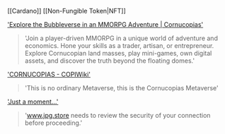 [[Cardano]] [[Non-Fungible Token|NFT]]

['Explore the Bubbleverse in an MMORPG Adventure | Cornucopias']('https://cornucopias.io')
> 'Join a player-driven MMORPG in a unique world of adventure and economics. Hone your skills as a trader, artisan, or entrepreneur. Explore Cornucopian land masses, play mini-games, own digital assets, and discover the truth beyond the floating domes.'

['CORNUCOPIAS - COPIWiki']('https://copiwiki.cornucopias.io')
> 'This is no ordinary Metaverse, this is the Cornucopias Metaverse'

['Just a moment...']('https://www.jpg.store/fr/collection/cornucopiascustomdomesale?')
> 'www.jpg.store needs to review the security of your connection before proceeding.'

